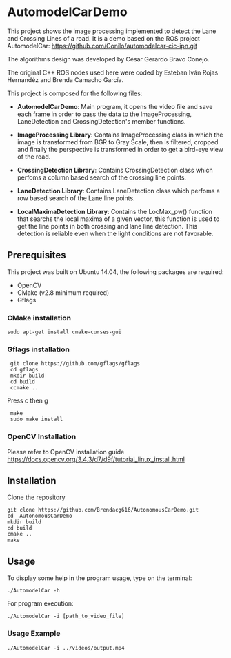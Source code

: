 # AutomodelCarDemo

This project shows the image processing implemented to detect the Lane and Crossing Lines of a road. It is a demo based on the ROS project AutomodelCar: https://github.com/Conilo/automodelcar-cic-ipn.git

The algorithms design was developed by César Gerardo Bravo Conejo.

The original C++ ROS nodes used here were coded by Esteban Iván Rojas Hernandéz and Brenda Camacho García.

This project is composed for the following files:

  * **AutomodelCarDemo**: Main program, it opens the video file and save each frame in order to pass the data to the ImageProcessing, LaneDetection and CrossingDetection's member functions.
  
  * **ImageProcessing Library**: Contains ImageProcessing class in which the image is transformed from BGR to Gray Scale, then is filtered, cropped  and finally the perspective is transformed  in order to get a bird-eye view of the road.
  
  * **CrossingDetection Library**: Contains CrossingDetection class which perfoms a column based search of the crossing line points.
  
  * **LaneDetection Library**: Contains LaneDetection class which perfoms a row based search of the Lane line points.
  
  * **LocalMaximaDetection Library**: Contains the LocMax_pw() function that searchs the local maxima of a given vector, this function is used to get the line points in both crossing and lane line detection. This detection is reliable even when the light conditions are not favorable.
  
## Prerequisites

This project was built on Ubuntu 14.04, the following packages are required:

  * OpenCV
  * CMake (v2.8 minimum required)
  * Gflags
  
 ### CMake installation
```
sudo apt-get install cmake-curses-gui
 ```
  
### Gflags installation
```
 git clone https://github.com/gflags/gflags
 cd gflags
 mkdir build
 cd build
 ccmake ..
 ```
 
Press c  then g

```
 make
 sudo make install
```
### OpenCV Installation
Please refer to OpenCV installation guide https://docs.opencv.org/3.4.3/d7/d9f/tutorial_linux_install.html

## Installation
Clone the repository
```
git clone https://github.com/Brendacg616/AutonomousCarDemo.git
cd  AutonomousCarDemo
mkdir build
cd build
cmake ..
make
```
## Usage
To display some help in the program usage, type on the terminal:
```
./AutomodelCar -h
```
For program execution:
```
./AutomodelCar -i [path_to_video_file]
```
### Usage Example
```
./AutomodelCar -i ../videos/output.mp4
```

